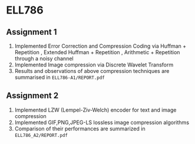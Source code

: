 # ELL786

## Assignment 1

1. Implemented Error Correction and Compression Coding via Huffman + Repetition , Extended Huffman + Repetition , Arithmetic + Repetition through a noisy channel
2. Implemented Image compression via Discrete Wavelet Transform
3. Results and observations of above compression techniques are summarised in `ELL786-A1/REPORT.pdf`

## Assignment 2

1. Implemented LZW (Lempel-Ziv-Welch) encoder for text and image compression
2. Implemented GIF,PNG,JPEG-LS lossless image compression algorithms 
3. Comparison of their performances are summarized in `ELL786_A2/REPORT.pdf`